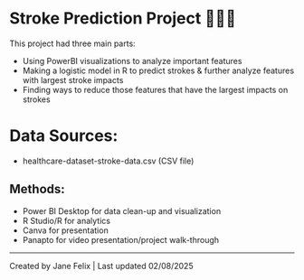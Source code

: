 # Stroke Prediction Project 👩🏼‍⚕️
This project had three main parts:
- Using PowerBI visualizations to analyze important features
- Making a logistic model in R to predict strokes & further analyze features with largest stroke impacts
- Finding ways to reduce those features that have the largest impacts on strokes

# Data Sources:
- healthcare-dataset-stroke-data.csv (CSV file)

## Methods:
- Power BI Desktop for data clean-up and visualization
- R Studio/R for analytics
- Canva for presentation
- Panapto for video presentation/project walk-through

---
Created by Jane Felix | Last updated 02/08/2025
